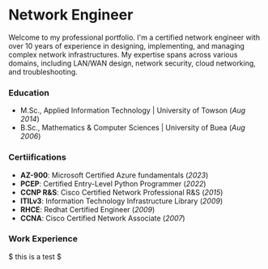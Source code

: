 # Network Engineer
Welcome to my professional portfolio. I'm a certified network engineer with over 10 years of experience in designing, implementing, and managing complex network infrastructures. My expertise spans across various domains, including LAN/WAN design, network security, cloud networking, and troubleshooting.

### Education
- M.Sc., Applied Information Technology | University of Towson (_Aug 2014_)								       					        		
- B.Sc., Mathematics & Computer Sciences | University of Buea (_Aug 2006_)

### Certiifications
- **AZ-900**: Microsoft Certified Azure fundamentals (_2023_)
- **PCEP**: Certified Entry-Level Python Programmer (_2022_)
- **CCNP R&S**: Cisco Certified Network Professional R&S (_2015_)
- **ITILv3**: Information Technology Infrastructure Library (_2009_)
- **RHCE**: Redhat Certified Engineer (_2009_)
- **CCNA**: Cisco Certified Network Associate (_2007_)

### Work Experience
$ this is a test $
